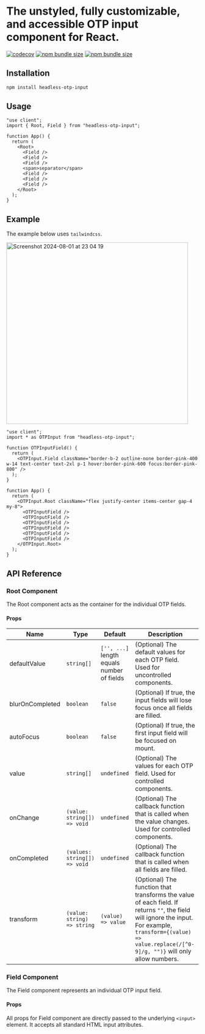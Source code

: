 # The unstyled, fully customizable, and accessible OTP input component for React.

[![codecov](https://codecov.io/github/ngmartin/headless-otp-input/graph/badge.svg?token=77A38WTHEV)](https://codecov.io/github/ngmartin/headless-otp-input)
[![npm bundle size](https://img.shields.io/bundlephobia/min/headless-otp-input)](https://www.npmjs.com/package/headless-otp-input)
[![npm bundle size](https://img.shields.io/bundlephobia/minzip/headless-otp-input)](https://www.npmjs.com/package/headless-otp-input)

## Installation

```bash
npm install headless-otp-input
```

## Usage

```tsx
"use client";
import { Root, Field } from "headless-otp-input";

function App() {
  return (
    <Root>
      <Field />
      <Field />
      <Field />
      <span>separator</span>
      <Field />
      <Field />
      <Field />
    </Root>
  );
}
```

## Example

The example below uses `tailwindcss`.

<img width="476" alt="Screenshot 2024-08-01 at 23 04 19" src="https://github.com/user-attachments/assets/93eb04d6-362d-4be6-aa5b-517b1177e473">

```tsx
"use client";
import * as OTPInput from "headless-otp-input";

function OTPInputField() {
  return (
    <OTPInput.Field className="border-b-2 outline-none border-pink-400 w-14 text-center text-2xl p-1 hover:border-pink-600 focus:border-pink-800" />
  );
}

function App() {
  return (
    <OTPInput.Root className="flex justify-center items-center gap-4 my-8">
      <OTPInputField />
      <OTPInputField />
      <OTPInputField />
      <OTPInputField />
      <OTPInputField />
      <OTPInputField />
    </OTPInput.Root>
  );
}
```

## API Reference

### Root Component

The Root component acts as the container for the individual OTP fields.

#### Props

| Name            | Type                         | Default                                    | Description                                                                                                                                                                                                    |
| --------------- | ---------------------------- | ------------------------------------------ | -------------------------------------------------------------------------------------------------------------------------------------------------------------------------------------------------------------- |
| defaultValue    | `string[]`                   | `['', ...]` length equals number of fields | (Optional) The default values for each OTP field. Used for uncontrolled components.                                                                                                                            |
| blurOnCompleted | `boolean`                    | `false`                                    | (Optional) If true, the input fields will lose focus once all fields are filled.                                                                                                                               |
| autoFocus       | `boolean`                    | `false`                                    | (Optional) If true, the first input field will be focused on mount.                                                                                                                                            |
| value           | `string[]`                   | `undefined`                                | (Optional) The values for each OTP field. Used for controlled components.                                                                                                                                      |
| onChange        | `(value: string[]) => void`  | `undefined`                                | (Optional) The callback function that is called when the value changes. Used for controlled components.                                                                                                        |
| onCompleted     | `(values: string[]) => void` | `undefined`                                | (Optional) The callback function that is called when all fields are filled.                                                                                                                                    |
| transform       | `(value: string) => string`  | `(value) => value`                         | (Optional) The function that transforms the value of each field. If returns `""`, the field will ignore the input. For example, `transform={(value) => value.replace(/[^0-9]/g, "")}` will only allow numbers. |

### Field Component

The Field component represents an individual OTP input field.

#### Props

All props for Field component are directly passed to the underlying `<input>` element. It accepts all standard HTML input attributes.
